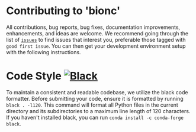 # Contributing to 'bionc'
All contributions, bug reports, bug fixes, documentation improvements, enhancements, and ideas are welcome.
We recommend going through the list of [`issues`](https://github.com/ipuch/bioNC) to find issues that interest you, preferable those tagged with `good first issue`.
You can then get your development environment setup with the following instructions.

# Code Style [![Black](https://img.shields.io/badge/code%20style-black-000000.svg)](https://github.com/psf/black) 
To maintain a consistent and readable codebase, we utilize the black code formatter. Before submitting your code, ensure it is formatted by running `black . -l120`. This command will format all Python files in the current directory and its subdirectories to a maximum line length of 120 characters. If you haven't installed black, you can run `conda install -c conda-forge black`.


